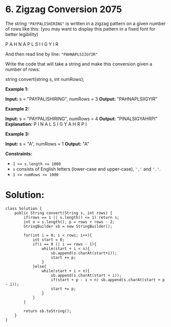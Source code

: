 # 6. Zigzag Conversion 2075
The string  `"PAYPALISHIRING"`  is written in a zigzag pattern on a given number of rows like this: (you may want to display this pattern in a fixed font for better legibility)

P   A   H   N
A P L S I I G
Y   I   R

And then read line by line:  `"PAHNAPLSIIGYIR"`

Write the code that will take a string and make this conversion given a number of rows:

string convert(string s, int numRows);

**Example 1:**

**Input:** s = "PAYPALISHIRING", numRows = 3
**Output:** "PAHNAPLSIIGYIR"

**Example 2:**

**Input:** s = "PAYPALISHIRING", numRows = 4
**Output:** "PINALSIGYAHRPI"
**Explanation:**
P     I    N
A   L S  I G
Y A   H R
P     I

**Example 3:**

**Input:** s = "A", numRows = 1
**Output:** "A"

**Constraints:**

-   `1 <= s.length <= 1000`
-   `s`  consists of English letters (lower-case and upper-case),  `','`  and  `'.'`.
-   `1 <= numRows <= 1000`

# Solution:
```
class Solution {
    public String convert(String s, int rows) {
        if(rows == 1 || s.length() <= 1) return s;
        int n = s.length(), p = rows + rows - 2;
        StringBuilder sb = new StringBuilder();
        
        for(int i = 0; i < rows; i++){
            int start = 0;
            if(i == 0 || i == rows - 1){
                while(start + i < n){
                    sb.append(s.charAt(start+i));
                    start += p;
                }
            }else{
                while(start + i < n){
                    sb.append(s.charAt(start + i));
                    if(start + p - i < n) sb.append(s.charAt(start + p - i));
                    start += p;
                }
            }
        }
        
        return sb.toString();
    }
}
```